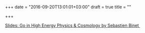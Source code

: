 +++
date = "2016-09-20T13:01:01+03:00"
draft = true
title = ""

+++

<p><a href="http://talks.godoc.org/github.com/sbinet/talks/2016/20160630-go-hep-aristote/talk.slide">Slides: Go in High Energy Physics & Cosmology by Sebastien Binet ‏</a></p>
